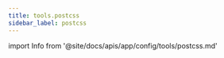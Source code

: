 ```yaml
---
title: tools.postcss
sidebar_label: postcss
---
```




import Info from '@site/docs/apis/app/config/tools/postcss.md'

<Info />
